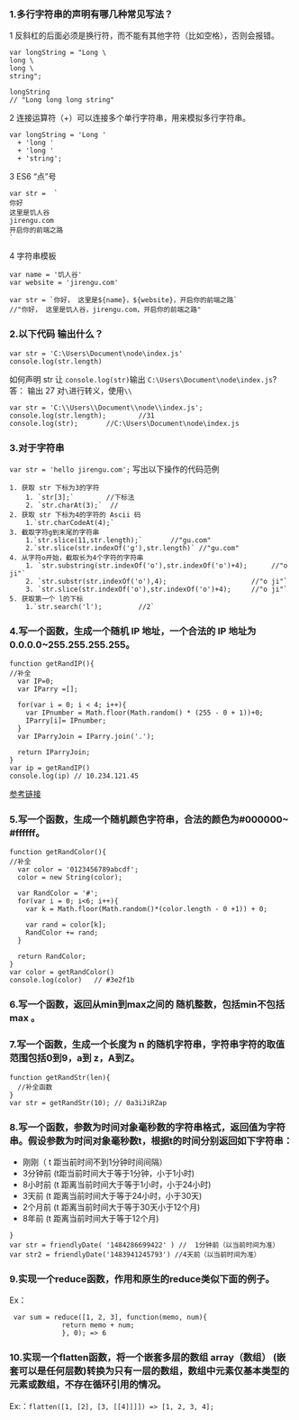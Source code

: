 
### 1.多行字符串的声明有哪几种常见写法？
1 反斜杠的后面必须是换行符，而不能有其他字符（比如空格），否则会报错。
```
var longString = "Long \
long \
long \
string";

longString
// "Long long long string"
```
2 连接运算符（+）可以连接多个单行字符串，用来模拟多行字符串。
```
var longString = 'Long '
  + 'long '
  + 'long '
  + 'string';
```
3 ES6 “点”号
```
var str =  `
你好
这里是饥人谷
jirengu.com
开启你的前端之路
`
```
4 字符串模板
```
var name = '饥人谷'
var website = 'jirengu.com'

var str = `你好， 这里是${name}，${website}，开启你的前端之路`
//"你好， 这里是饥人谷，jirengu.com，开启你的前端之路"
```
### 2.以下代码 输出什么？
```
var str = 'C:\Users\Document\node\index.js'
console.log(str.length)
```
如何声明 str 让 `console.log(str)`输出 `C:\Users\Document\node\index.js`?
答：
输出 27
对`\`进行转义，使用`\\`
```
var str = 'C:\\Users\\Document\\node\\index.js';
console.log(str.length);        //31
console.log(str);       //C:\Users\Document\node\index.js
```
### 3.对于字符串
`var str = 'hello jirengu.com';`
写出以下操作的代码范例

```
1. 获取 str 下标为3的字符
    1. `str[3];`        //下标法
    2. `str.charAt(3);`  //
2. 获取 str 下标为4的字符的 Ascii 码
    1.`str.charCodeAt(4);`
3. 截取字符g到末尾的字符串
    1.`str.slice(11,str.length);`       //"gu.com"
    2.`str.slice(str.indexOf('g'),str.length)` //"gu.com"
4. 从字符o开始，截取长为4个字符的字符串
    1. `str.substring(str.indexOf('o'),str.indexOf('o')+4);      //"o ji"`
    2. `str.substr(str.indexOf('o'),4);                     //"o ji"`  
    3. `str.slice(str.indexOf('o'),str.indexOf('o')+4);     //"o ji"`
5. 获取第一个 l的下标
    1.`str.search('l');         //2`

```

### 4.写一个函数，生成一个随机 IP 地址，一个合法的 IP 地址为 0.0.0.0~255.255.255.255。

```
function getRandIP(){
//补全
  var IP=0;
  var IParry =[];
    
  for(var i = 0; i < 4; i++){
    var IPnumber = Math.floor(Math.random() * (255 - 0 + 1))+0;
    IParry[i]= IPnumber;
  }
  var IParryJoin = IParry.join('.');

  return IParryJoin;
}
var ip = getRandIP()
console.log(ip) // 10.234.121.45
```

 [参考链接](https://wangdoc.com/javascript/stdlib/math.html#mathrandom)
 
### 5.写一个函数，生成一个随机颜色字符串，合法的颜色为#000000~ #ffffff。

```
function getRandColor(){
//补全
  var color = '0123456789abcdf';
  color = new String(color);
  
  var RandColor = '#';
  for(var i = 0; i<6; i++){
    var k = Math.floor(Math.random()*(color.length - 0 +1)) + 0;
    
    var rand = color[k];
    RandColor += rand;
  }
  
  return RandColor;
}
var color = getRandColor()
console.log(color)   // #3e2f1b
```

### 6.写一个函数，返回从min到max之间的 随机整数，包括min不包括max 。
### 7.写一个函数，生成一个长度为 n 的随机字符串，字符串字符的取值范围包括0到9，a到 z，A到Z。
```
function getRandStr(len){
  //补全函数
}
var str = getRandStr(10); // 0a3iJiRZap
```
### 8.写一个函数，参数为时间对象毫秒数的字符串格式，返回值为字符串。假设参数为时间对象毫秒数t，根据t的时间分别返回如下字符串：
* 刚刚（ t 距当前时间不到1分钟时间间隔）
* 3分钟前 (t距当前时间大于等于1分钟，小于1小时)
* 8小时前 (t 距离当前时间大于等于1小时，小于24小时)
* 3天前 (t 距离当前时间大于等于24小时，小于30天)
* 2个月前 (t 距离当前时间大于等于30天小于12个月)
* 8年前 (t 距离当前时间大于等于12个月)

```function friendlyDate(time){
}
var str = friendlyDate( '1484286699422' ) //  1分钟前（以当前时间为准）
var str2 = friendlyDate('1483941245793') //4天前（以当前时间为准）
```
### 9.实现一个reduce函数，作用和原生的reduce类似下面的例子。
Ex：
```
 var sum = reduce([1, 2, 3], function(memo, num){
             return memo + num; 
             }, 0); => 6
```
### 10.实现一个flatten函数，将一个嵌套多层的数组 array（数组） (嵌套可以是任何层数)转换为只有一层的数组，数组中元素仅基本类型的元素或数组，不存在循环引用的情况。
Ex:：`flatten([1, [2], [3, [[4]]]]) => [1, 2, 3, 4];`



